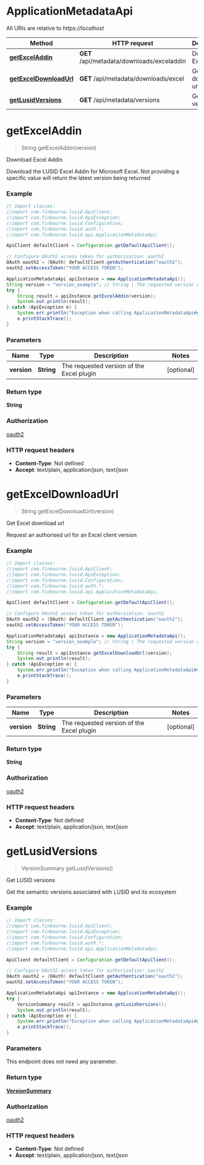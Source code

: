 # ApplicationMetadataApi

All URIs are relative to *https://localhost*

Method | HTTP request | Description
------------- | ------------- | -------------
[**getExcelAddin**](ApplicationMetadataApi.md#getExcelAddin) | **GET** /api/metadata/downloads/exceladdin | Download Excel Addin
[**getExcelDownloadUrl**](ApplicationMetadataApi.md#getExcelDownloadUrl) | **GET** /api/metadata/downloads/excel | Get Excel download url
[**getLusidVersions**](ApplicationMetadataApi.md#getLusidVersions) | **GET** /api/metadata/versions | Get LUSID versions


<a name="getExcelAddin"></a>
# **getExcelAddin**
> String getExcelAddin(version)

Download Excel Addin

Download the LUSID Excel Addin for Microsoft Excel. Not providing a specific value will return the latest version being returned

### Example
```java
// Import classes:
//import com.finbourne.lusid.ApiClient;
//import com.finbourne.lusid.ApiException;
//import com.finbourne.lusid.Configuration;
//import com.finbourne.lusid.auth.*;
//import com.finbourne.lusid.api.ApplicationMetadataApi;

ApiClient defaultClient = Configuration.getDefaultApiClient();

// Configure OAuth2 access token for authorization: oauth2
OAuth oauth2 = (OAuth) defaultClient.getAuthentication("oauth2");
oauth2.setAccessToken("YOUR ACCESS TOKEN");

ApplicationMetadataApi apiInstance = new ApplicationMetadataApi();
String version = "version_example"; // String | The requested version of the Excel plugin
try {
    String result = apiInstance.getExcelAddin(version);
    System.out.println(result);
} catch (ApiException e) {
    System.err.println("Exception when calling ApplicationMetadataApi#getExcelAddin");
    e.printStackTrace();
}
```

### Parameters

Name | Type | Description  | Notes
------------- | ------------- | ------------- | -------------
 **version** | **String**| The requested version of the Excel plugin | [optional]

### Return type

**String**

### Authorization

[oauth2](../README.md#oauth2)

### HTTP request headers

 - **Content-Type**: Not defined
 - **Accept**: text/plain, application/json, text/json

<a name="getExcelDownloadUrl"></a>
# **getExcelDownloadUrl**
> String getExcelDownloadUrl(version)

Get Excel download url

Request an authorised url for an Excel client version

### Example
```java
// Import classes:
//import com.finbourne.lusid.ApiClient;
//import com.finbourne.lusid.ApiException;
//import com.finbourne.lusid.Configuration;
//import com.finbourne.lusid.auth.*;
//import com.finbourne.lusid.api.ApplicationMetadataApi;

ApiClient defaultClient = Configuration.getDefaultApiClient();

// Configure OAuth2 access token for authorization: oauth2
OAuth oauth2 = (OAuth) defaultClient.getAuthentication("oauth2");
oauth2.setAccessToken("YOUR ACCESS TOKEN");

ApplicationMetadataApi apiInstance = new ApplicationMetadataApi();
String version = "version_example"; // String | The requested version of the Excel plugin
try {
    String result = apiInstance.getExcelDownloadUrl(version);
    System.out.println(result);
} catch (ApiException e) {
    System.err.println("Exception when calling ApplicationMetadataApi#getExcelDownloadUrl");
    e.printStackTrace();
}
```

### Parameters

Name | Type | Description  | Notes
------------- | ------------- | ------------- | -------------
 **version** | **String**| The requested version of the Excel plugin | [optional]

### Return type

**String**

### Authorization

[oauth2](../README.md#oauth2)

### HTTP request headers

 - **Content-Type**: Not defined
 - **Accept**: text/plain, application/json, text/json

<a name="getLusidVersions"></a>
# **getLusidVersions**
> VersionSummary getLusidVersions()

Get LUSID versions

Get the semantic versions associated with LUSID and its ecosystem

### Example
```java
// Import classes:
//import com.finbourne.lusid.ApiClient;
//import com.finbourne.lusid.ApiException;
//import com.finbourne.lusid.Configuration;
//import com.finbourne.lusid.auth.*;
//import com.finbourne.lusid.api.ApplicationMetadataApi;

ApiClient defaultClient = Configuration.getDefaultApiClient();

// Configure OAuth2 access token for authorization: oauth2
OAuth oauth2 = (OAuth) defaultClient.getAuthentication("oauth2");
oauth2.setAccessToken("YOUR ACCESS TOKEN");

ApplicationMetadataApi apiInstance = new ApplicationMetadataApi();
try {
    VersionSummary result = apiInstance.getLusidVersions();
    System.out.println(result);
} catch (ApiException e) {
    System.err.println("Exception when calling ApplicationMetadataApi#getLusidVersions");
    e.printStackTrace();
}
```

### Parameters
This endpoint does not need any parameter.

### Return type

[**VersionSummary**](VersionSummary.md)

### Authorization

[oauth2](../README.md#oauth2)

### HTTP request headers

 - **Content-Type**: Not defined
 - **Accept**: text/plain, application/json, text/json

